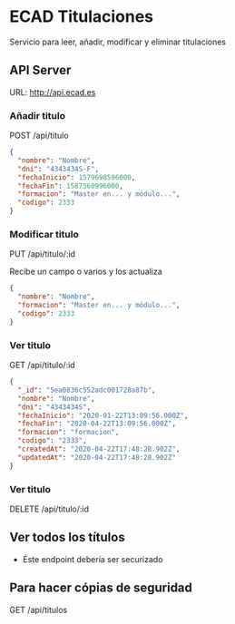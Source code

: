 # ECAD Titulaciones

Servicio para leer, añadir, modificar y eliminar titulaciones

## API Server

URL: http://api.ecad.es

### Añadir titulo

POST /api/titulo

```json
{
  "nombre": "Nombre",
  "dni": "4343434S-F",
  "fechaInicio": 1579698596000,
  "fechaFin": 1587560996000,
  "formacion": "Master en... y módulo...",
  "codigo": 2333
}
```

### Modificar titulo

PUT /api/titulo/:id

Recibe un campo o varios y los actualiza

```json
{
  "nombre": "Nombre",
  "formacion": "Master en... y módulo...",
  "codigo": 2333
}
```

### Ver titulo

GET /api/titulo/:id

```json
{
  "_id": "5ea0836c552adc001728a87b",
  "nombre": "Nombre",
  "dni": "4343434S",
  "fechaInicio": "2020-01-22T13:09:56.000Z",
  "fechaFin": "2020-04-22T13:09:56.000Z",
  "formacion": "formacion",
  "codigo": "2333",
  "createdAt": "2020-04-22T17:48:28.902Z",
  "updatedAt": "2020-04-22T17:48:28.902Z"
}
```

### Ver titulo

DELETE /api/titulo/:id

## Ver todos los títulos

- Éste endpoint debería ser securizado

## Para hacer cópias de seguridad

GET /api/titulos
